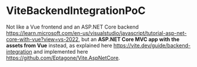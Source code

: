 # ViteBackendIntegrationPoC

Not like a Vue frontend and an ASP.NET Core backend
<https://learn.microsoft.com/en-us/visualstudio/javascript/tutorial-asp-net-core-with-vue?view=vs-2022>,
but an **ASP.NET Core MVC app with the assets from Vue** instead, as explained here
<https://vite.dev/guide/backend-integration>
and implemented here
<https://github.com/Eptagone/Vite.AspNetCore>.
